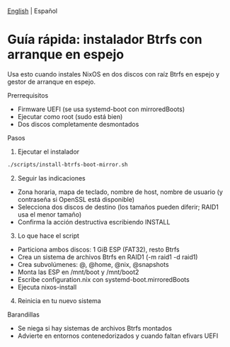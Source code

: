 [English](./quickstart-btrfs-mirror.md) | Español

# Guía rápida: instalador Btrfs con arranque en espejo

Usa esto cuando instales NixOS en dos discos con raíz Btrfs en espejo y gestor de arranque en espejo.

Prerrequisitos
- Firmware UEFI (se usa systemd-boot con mirroredBoots)
- Ejecutar como root (sudo está bien)
- Dos discos completamente desmontados

Pasos
1) Ejecutar el instalador
```bash
./scripts/install-btrfs-boot-mirror.sh
```
2) Seguir las indicaciones
- Zona horaria, mapa de teclado, nombre de host, nombre de usuario (y contraseña si OpenSSL está disponible)
- Selecciona dos discos de destino (los tamaños pueden diferir; RAID1 usa el menor tamaño)
- Confirma la acción destructiva escribiendo INSTALL
3) Lo que hace el script
- Particiona ambos discos: 1 GiB ESP (FAT32), resto Btrfs
- Crea un sistema de archivos Btrfs en RAID1 (-m raid1 -d raid1)
- Crea subvolúmenes: @, @home, @nix, @snapshots
- Monta las ESP en /mnt/boot y /mnt/boot2
- Escribe configuration.nix con systemd-boot.mirroredBoots
- Ejecuta nixos-install
4) Reinicia en tu nuevo sistema

Barandillas
- Se niega si hay sistemas de archivos Btrfs montados
- Advierte en entornos contenedorizados y cuando faltan efivars UEFI

